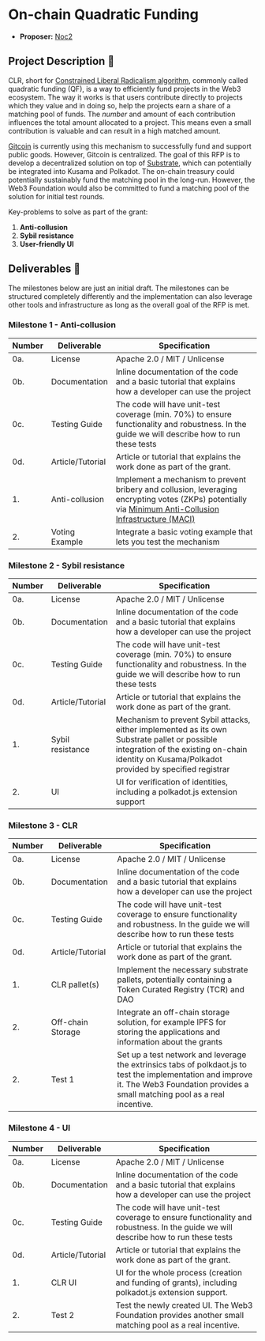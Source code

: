 # On-chain Quadratic Funding

* **Proposer:** [Noc2](https://github.com/Noc2)

## Project Description :page_facing_up: 

CLR, short for [Constrained Liberal Radicalism algorithm](https://blogchains.org/wp-content/uploads/sites/4/2019/04/SSRN-id3243656.pdf), commonly called quadratic funding (QF), is a way to efficiently fund projects in the Web3 ecosystem. The way it works is that users contribute directly to projects which they value and in doing so, help the projects earn a share of a matching pool of funds. The *number* and amount of each contribution influences the total amount allocated to a project. This means even a small contribution is valuable and can result in a high matched amount. 

[Gitcoin](https://gitcoin.co/) is currently using this mechanism to successfully fund and support public goods. However, Gitcoin is centralized. The goal of this RFP is to develop a decentralized solution on top of [Substrate](https://github.com/paritytech/substrate), which can potentially be integrated into Kusama and Polkadot. The on-chain treasury could potentially sustainably fund the matching pool in the long-run. However, the Web3 Foundation would also be committed to fund a matching pool of the solution for initial test rounds. 

Key-problems to solve as part of the grant:
1. **Anti-collusion** 
2. **Sybil resistance**
3. **User-friendly UI**
 

## Deliverables :nut_and_bolt:

The milestones below are just an initial draft. The milestones can be structured completely differently and the implementation can also leverage other tools and infrastructure as long as the overall goal of the RFP is met.  

### Milestone 1 - Anti-collusion

| Number | Deliverable | Specification | 
| ------------- | ------------- | ------------- |
| 0a. | License | Apache 2.0 / MIT / Unlicense |
| 0b. | Documentation | Inline documentation of the code and a basic tutorial that explains how a developer can use the project |
| 0c. | Testing Guide | The code will have unit-test coverage (min. 70%) to ensure functionality and robustness. In the guide we will describe how to run these tests | 
| 0d. | Article/Tutorial | Article or tutorial that explains the work done as part of the grant. 
| 1. | Anti-collusion | Implement a mechanism to prevent bribery and collusion, leveraging encrypting votes (ZKPs) potentially via [Minimum Anti-Collusion Infrastructure (MACI)](https://ethresear.ch/t/minimal-anti-collusion-infrastructure/5413) |  
| 2.  | Voting Example | Integrate a basic voting example that lets you test the mechanism | 


### Milestone 2 - Sybil resistance

| Number | Deliverable | Specification | 
| ------------- | ------------- | ------------- |
| 0a. | License | Apache 2.0 / MIT / Unlicense |
| 0b. | Documentation | Inline documentation of the code and a basic tutorial that explains how a developer can use the project|
| 0c. | Testing Guide | The code will have unit-test coverage (min. 70%) to ensure functionality and robustness. In the guide we will describe how to run these tests | 
| 0d. | Article/Tutorial | Article or tutorial that explains the work done as part of the grant. 
| 1. | Sybil resistance | Mechanism to prevent Sybil attacks, either implemented as its own Substrate pallet or possible integration of the existing on-chain identity on Kusama/Polkadot provided by specified registrar  |  
| 2.  | UI | UI for verification of identities, including a polkadot.js extension support | 

### Milestone 3 - CLR

| Number | Deliverable | Specification | 
| ------------- | ------------- | ------------- |
| 0a. | License | Apache 2.0 / MIT / Unlicense |
| 0b. | Documentation | Inline documentation of the code and a basic tutorial that explains how a developer can use the project |
| 0c. | Testing Guide | The code will have unit-test coverage to ensure functionality and robustness. In the guide we will describe how to run these tests | 
| 0d. | Article/Tutorial | Article or tutorial that explains the work done as part of the grant. 
| 1. | CLR pallet(s) | Implement the necessary substrate pallets, potentially containing a Token Curated Registry (TCR) and DAO |  
| 2. | Off-chain Storage | Integrate an off-chain storage solution, for example IPFS for storing the applications and information about the grants |
| 2.  | Test 1 | Set up a test network and leverage the extrinsics tabs of polkdaot.js to test the implementation and improve it. The Web3 Foundation provides a small matching pool as a real incentive. | 

### Milestone 4 - UI

| Number | Deliverable | Specification | 
| ------------- | ------------- | ------------- |
| 0a. | License | Apache 2.0 / MIT / Unlicense |
| 0b. | Documentation | Inline documentation of the code and a basic tutorial that explains how a developer can use the project |
| 0c. | Testing Guide | The code will have unit-test coverage to ensure functionality and robustness. In the guide we will describe how to run these tests | 
| 0d. | Article/Tutorial | Article or tutorial that explains the work done as part of the grant. 
| 1. | CLR UI | UI for the whole process (creation and funding of grants), including polkadot.js extension support.  |  
| 2.  | Test 2 | Test the newly created UI. The Web3 Foundation provides another small matching pool as a real incentive. | 


